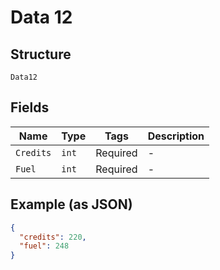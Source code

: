 
# Data 12

## Structure

`Data12`

## Fields

| Name | Type | Tags | Description |
|  --- | --- | --- | --- |
| `Credits` | `int` | Required | - |
| `Fuel` | `int` | Required | - |

## Example (as JSON)

```json
{
  "credits": 220,
  "fuel": 248
}
```

